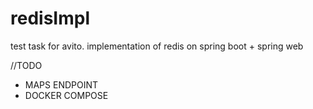 # redisImpl
test task for avito. implementation of redis on spring boot + spring web

//TODO 
- MAPS ENDPOINT
- DOCKER COMPOSE
